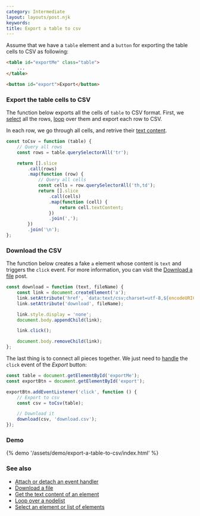 ```yaml
---
category: Intermediate
layout: layouts/post.njk
keywords:
title: Export a table to csv
---
```


Assume that we have a `table` element and a `button` for exporting the table cells to CSV as following:

```html
<table id="exportMe" class="table">
    ...
</table>

<button id="export">Export</button>
```

### Export the table cells to CSV

The function below exports all the cells of `table` to CSV format. First, we [select](/select-an-element-or-list-of-elements) all the rows, [loop](/loop-over-a-nodelist) over them and export each row to CSV.

In each row, we go through all cells, and retrive their [text content](/get-the-text-content-of-an-element).

```js
const toCsv = function (table) {
    // Query all rows
    const rows = table.querySelectorAll('tr');

    return [].slice
        .call(rows)
        .map(function (row) {
            // Query all cells
            const cells = row.querySelectorAll('th,td');
            return [].slice
                .call(cells)
                .map(function (cell) {
                    return cell.textContent;
                })
                .join(',');
        })
        .join('\n');
};
```

### Download the CSV

The function below creates a fake `a` element whose content is `text` and triggers the `click` event.
For more information, you can visit the [Download a file](/download-a-file) post.

```js
const download = function (text, fileName) {
    const link = document.createElement('a');
    link.setAttribute('href', `data:text/csv;charset=utf-8,${encodeURIComponent(text)}`);
    link.setAttribute('download', fileName);

    link.style.display = 'none';
    document.body.appendChild(link);

    link.click();

    document.body.removeChild(link);
};
```

The last thing is to connect all pieces together. We just need to [handle](/attach-or-detach-an-event-handler) the `click` event of the _Export_ button:

```js
const table = document.getElementById('exportMe');
const exportBtn = document.getElementById('export');

exportBtn.addEventListener('click', function () {
    // Export to csv
    const csv = toCsv(table);

    // Download it
    download(csv, 'download.csv');
});
```

### Demo

{% demo '/assets/demo/export-a-table-to-csv/index.html' %}

### See also

-   [Attach or detach an event handler](/attach-or-detach-an-event-handler)
-   [Download a file](/download-a-file)
-   [Get the text content of an element](/get-the-text-content-of-an-element)
-   [Loop over a nodelist](/loop-over-a-nodelist)
-   [Select an element or list of elements](/select-an-element-or-list-of-elements)
